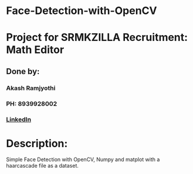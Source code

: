 # Face-Detection-with-OpenCV

# Project for SRMKZILLA Recruitment: Math Editor
## Done by:
### Akash Ramjyothi
### PH: 8939928002
### [LinkedIn](https://www.linkedin.com/in/akash-ramjyothi/)

# Description:
Simple Face Detection with OpenCV, Numpy and matplot with a haarcascade file as a dataset.
